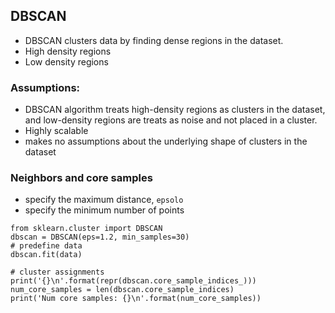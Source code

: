 
## DBSCAN

* DBSCAN clusters data by finding dense regions in the dataset.
* High density regions
* Low density regions

### Assumptions:
* DBSCAN algorithm treats high-density regions as clusters in the dataset, and low-density regions are treats as noise and not placed in a cluster.
* Highly scalable
* makes no assumptions about the underlying shape of clusters in the dataset

### Neighbors and core samples
* specify the maximum distance, `epsolo`
* specify the minimum number of points

```
from sklearn.cluster import DBSCAN
dbscan = DBSCAN(eps=1.2, min_samples=30)
# predefine data
dbscan.fit(data)

# cluster assignments
print('{}\n'.format(repr(dbscan.core_sample_indices_)))
num_core_samples = len(dbscan.core_sample_indices)
print('Num core samples: {}\n'.format(num_core_samples))

```


